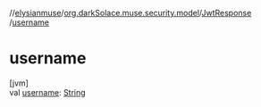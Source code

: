//[elysianmuse](../../../index.md)/[org.darkSolace.muse.security.model](../index.md)/[JwtResponse](index.md)
/[username](username.md)

# username

[jvm]\
val [username](username.md): [String](https://kotlinlang.org/api/latest/jvm/stdlib/kotlin/-string/index.html)
